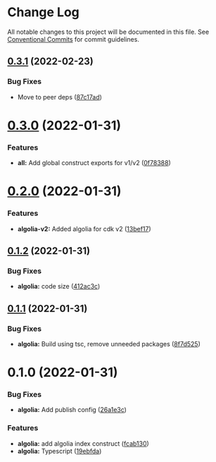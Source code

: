 # Change Log

All notable changes to this project will be documented in this file.
See [Conventional Commits](https://conventionalcommits.org) for commit guidelines.

## [0.3.1](https://github.com/garretcharp/cdk-constructs/compare/v0.3.0...v0.3.1) (2022-02-23)


### Bug Fixes

* Move to peer deps ([87c17ad](https://github.com/garretcharp/cdk-constructs/commit/87c17adbc26a23b820c527f906d78a035ba71885))





# [0.3.0](https://github.com/garretcharp/cdk-constructs/compare/v0.2.0...v0.3.0) (2022-01-31)


### Features

* **all:** Add global construct exports for v1/v2 ([0f78388](https://github.com/garretcharp/cdk-constructs/commit/0f783883c69a36207384290012feb433260c1c9e))





# [0.2.0](https://github.com/garretcharp/cdk-constructs/compare/v0.1.2...v0.2.0) (2022-01-31)


### Features

* **algolia-v2:** Added algolia for cdk v2 ([13bef17](https://github.com/garretcharp/cdk-constructs/commit/13bef17f7c7a020acea0318797d53c2a84e3de43))





## [0.1.2](https://github.com/garretcharp/cdk-constructs/compare/v0.1.1...v0.1.2) (2022-01-31)


### Bug Fixes

* **algolia:** code size ([412ac3c](https://github.com/garretcharp/cdk-constructs/commit/412ac3cbb9ffc108b8ae45f5887cb418235ea90a))





## [0.1.1](https://github.com/garretcharp/cdk-constructs/compare/v0.1.0...v0.1.1) (2022-01-31)


### Bug Fixes

* **algolia:** Build using tsc, remove unneeded packages ([8f7d525](https://github.com/garretcharp/cdk-constructs/commit/8f7d525b637e931afa34012e4208cf1977688306))





# 0.1.0 (2022-01-31)


### Bug Fixes

* **algolia:** Add publish config ([26a1e3c](https://github.com/garretcharp/cdk-constructs/commit/26a1e3ce3f11ccd9b029a61659946658167bb49a))


### Features

* **algolia:** add algolia index construct ([fcab130](https://github.com/garretcharp/cdk-constructs/commit/fcab130407f59da50698bae81c4c0c8b4c6019cb))
* **algolia:** Typescript ([19ebfda](https://github.com/garretcharp/cdk-constructs/commit/19ebfda0bdb5c949c7fe5df9631332b270c0efd8))
